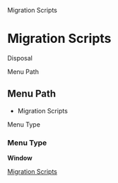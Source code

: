 
Migration Scripts
# Migration Scripts


Disposal

Menu Path
## Menu Path



- Migration Scripts

Menu Type
### Menu Type

**Window**


[Migration Scripts](functional-guide/window/window-migration-scripts.md)